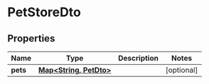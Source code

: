 
# PetStoreDto

## Properties

Name | Type | Description | Notes
------------ | ------------- | ------------- | -------------
**pets** | [**Map<String, PetDto>**](PetDto.md) |  |  [optional]



